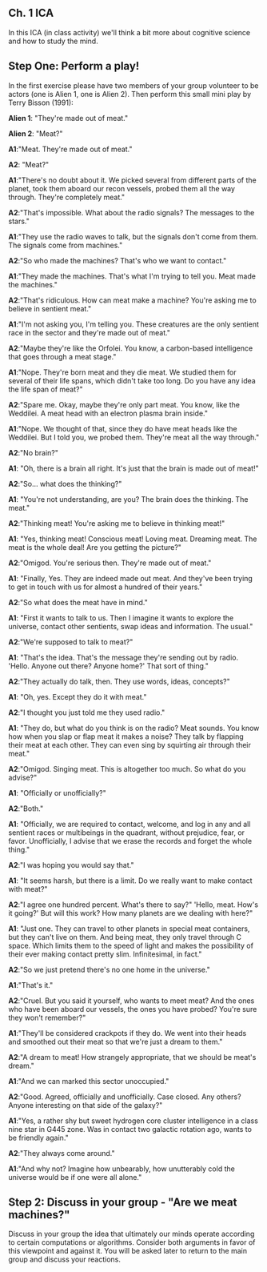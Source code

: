 ## Ch. 1 ICA

In this ICA (in class activity) we'll think a bit more about cognitive science and how to study the mind.


## Step One: Perform a play!

<!-- #region -->
In the first exercise please have two members of your group volunteer to be actors (one is Alien 1, one is Alien 2).  Then perform this small mini play by Terry Bisson (1991):


**Alien 1**: "They're made out of meat."

**Alien 2**:  "Meat?"

**A1**:"Meat. They're made out of meat."

**A2**:  "Meat?"

**A1**:"There's no doubt about it. We picked several from different parts of the planet, took them aboard our recon vessels, probed them all the way through. They're completely meat."

**A2**:"That's impossible. What about the radio signals? The messages to the stars."

**A1**:"They use the radio waves to talk, but the signals don't come from them. The signals come from machines."

**A2**:"So who made the machines? That's who we want to contact."

**A1**:"They made the machines. That's what I'm trying to tell you. Meat made the machines."

**A2**:"That's ridiculous. How can meat make a machine? You're asking me to believe in sentient meat."

**A1**:"I'm not asking you, I'm telling you. These creatures are the only sentient race in the sector and they're made out of meat."

**A2**:"Maybe they're like the Orfolei. You know, a carbon-based intelligence that goes through a meat stage."

**A1**:"Nope. They're born meat and they die meat. We studied them for several of their life spans, which didn't take too long. Do you have any idea the life span of meat?"

**A2**:"Spare me. Okay, maybe they're only part meat. You know, like the Weddilei. A meat head with an electron plasma brain inside."

**A1**:"Nope. We thought of that, since they do have meat heads like the Weddilei. But I told you, we probed them. They're meat all the way through."

**A2**:"No brain?"

**A1**: "Oh, there is a brain all right. It's just that the brain is made out of meat!"

**A2**:"So... what does the thinking?"

**A1**: "You're not understanding, are you? The brain does the thinking. The meat."

**A2**:"Thinking meat! You're asking me to believe in thinking meat!"

**A1**: "Yes, thinking meat! Conscious meat! Loving meat. Dreaming meat. The meat is the whole deal! Are you getting the picture?"

**A2**:"Omigod. You're serious then. They're made out of meat."

**A1**: "Finally, Yes. They are indeed made out meat. And they've been trying to get in touch with us for almost a hundred of their years."

**A2**:"So what does the meat have in mind."

**A1**: "First it wants to talk to us. Then I imagine it wants to explore the universe, contact other sentients, swap ideas and information. The usual."

**A2**:"We're supposed to talk to meat?"

**A1**: "That's the idea. That's the message they're sending out by radio. 'Hello. Anyone out there? Anyone home?' That sort of thing."

**A2**:"They actually do talk, then. They use words, ideas, concepts?"

**A1**: "Oh, yes. Except they do it with meat."

**A2**:"I thought you just told me they used radio."

**A1**: "They do, but what do you think is on the radio? Meat sounds. You know how when you slap or flap meat it makes a noise? They talk by flapping their meat at each other. They can even sing by squirting air through their meat."

**A2**:"Omigod. Singing meat. This is altogether too much. So what do you advise?"

**A1**: "Officially or unofficially?"

**A2**:"Both."

**A1**: "Officially, we are required to contact, welcome, and log in any and all sentient races or multibeings in the quadrant, without prejudice, fear, or favor. Unofficially, I advise that we erase the records and forget the whole thing."

**A2**:"I was hoping you would say that."

**A1**: "It seems harsh, but there is a limit. Do we really want to make contact with meat?"

**A2**:"I agree one hundred percent. What's there to say?" 'Hello, meat. How's it going?' But will this work? How many planets are we dealing with here?"

**A1**: "Just one. They can travel to other planets in special meat containers, but they can't live on them. And being meat, they only travel through C space. Which limits them to the speed of light and makes the possibility of their ever making contact pretty slim. Infinitesimal, in fact."

**A2**:"So we just pretend there's no one home in the universe."

**A1**:"That's it."

**A2**:"Cruel. But you said it yourself, who wants to meet meat? And the ones who have been aboard our vessels, the ones you have probed? You're sure they won't remember?"

**A1**:"They'll be considered crackpots if they do. We went into their heads and smoothed out their meat so that we're just a dream to them."

**A2**:"A dream to meat! How strangely appropriate, that we should be meat's dream."

**A1**:"And we can marked this sector unoccupied."

**A2**:"Good. Agreed, officially and unofficially. Case closed. Any others? Anyone interesting on that side of the galaxy?"

**A1**:"Yes, a rather shy but sweet hydrogen core cluster intelligence in a class nine star in G445 zone. Was in contact two galactic rotation ago, wants to be friendly again."

**A2**:"They always come around."

**A1**:"And why not? Imagine how unbearably, how unutterably cold the universe would be if one were all alone."
</pre>
</blockquote>
<!-- #endregion -->

## Step 2: Discuss in your group - "Are we meat machines?"


Discuss in your group the idea that ultimately our minds operate according to certain computations or algorithms.  Consider both arguments in favor of this viewpoint and against it.  You will be asked later to return to the main group and discuss your reactions.

```python

```
